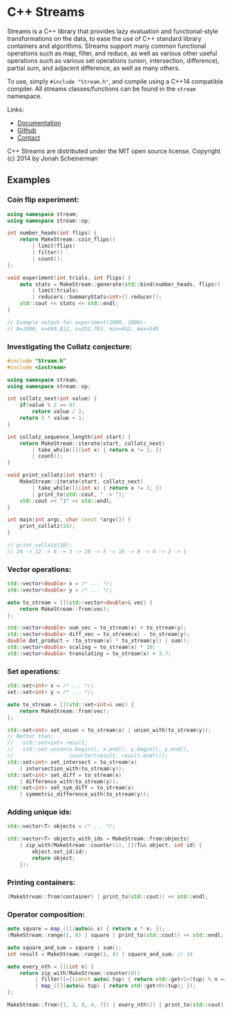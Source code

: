# C++ Streams

Streams is a C++ library that provides lazy evaluation and functional-style transformations on the data, to ease the use of C++ standard library containers and algorithms. Streams support many common functional operations such as map, filter, and reduce, as well as various other useful operations such as various set operations (union, intersection, difference), partial sum, and adjacent difference, as well as many others.

To use, simply `#include "Stream.h"`, and compile using a C++14 compatible compiler. All streams classes/functions can be found in the `stream` namespace.

Links:

* [Documentation](http://jscheiny.github.io/Streams)
* [Github](http://github.com/jscheiny/Streams)
* [Contact](http://scheinerman.net/jonah)

C++ Streams are distributed under the MIT open source license.
Copyright (c) 2014 by Jonah Scheinerman

## Examples

### Coin flip experiment:

```cpp
using namespace stream;
using namespace stream::op;

int number_heads(int flips) {
    return MakeStream::coin_flips()
        | limit(flips)
        | filter()
        | count();
};

void experiment(int trials, int flips) {
    auto stats = MakeStream::generate(std::bind(number_heads, flips))
        | limit(trials)
        | reducers::SummaryStats<int>().reducer();
    std::cout << stats << std::endl;
}

// Example output for experiment(1000, 1000):
// N=1000, u=499.812, s=252.763, min=452, max=549
```

### Investigating the Collatz conjecture:

```cpp
#include "Stream.h"
#include <iostream>

using namespace stream;
using namespace stream::op;

int collatz_next(int value) {
    if(value % 2 == 0)
        return value / 2;
    return 3 * value + 1;
}

int collatz_sequence_length(int start) {
    return MakeStream::iterate(start, collatz_next)
        | take_while([](int x) { return x != 1; })
        | count();
}

void print_collatz(int start) {
    MakeStream::iterate(start, collatz_next)
        | take_while([](int x) { return x != 1; })
        | print_to(std::cout, " -> ");
    std::cout << "1" << std::endl;
}

int main(int argc, char const *argv[]) {
    print_collatz(24);
}

// print_collatz(10):
// 24 -> 12 -> 6 -> 3 -> 10 -> 5 -> 16 -> 8 -> 4 -> 2 -> 1
```

### Vector operations:

```cpp
std::vector<double> x = /* ... */;
std::vector<double> y = /* ... */;

auto to_stream = [](std::vector<double>& vec) {
    return MakeStream::from(vec);
};

std::vector<double> sum_vec = to_stream(x) + to_stream(y);
std::vector<double> diff_vec = to_stream(x) - to_stream(y);
double dot_product = (to_stream(x) * to_stream(y)) | sum();
std::vector<double> scaling = to_stream(x) * 10;
std::vector<double> translating = to_stream(x) + 3.7;
```

### Set operations:

```cpp
std::set<int> x = /* ... */;
set::set<int> y = /* ... */;

auto to_stream = [](std::set<int>& vec) {
    return MakeStream::from(vec);
};

std::set<int> set_union = to_stream(x) | union_with(to_stream(y));
// Better than:
//   std::set<int> result;
//   std::set_union(x.begin(), x.end(), y.begin(), y.end(),
//                  inserter(result, result.end()));
std::set<int> set_intersect = to_stream(x)
    | intersection_with(to_stream(y));
std::set<int> set_diff = to_stream(x)
    | difference_with(to_stream(y));
std::set<int> set_sym_diff = to_stream(x)
    | symmetric_difference_with(to_stream(y));
```

### Adding unique ids:

```cpp
std::vector<T> objects = /* ... */;

std::vector<T> objects_with_ids = MakeStream::from(objects)
    | zip_with(MakeStream::counter(1), [](T&& object, int id) {
        object.set_id(id);
        return object;
    });
```

### Printing containers:

```cpp
(MakeStream::from(container) | print_to(std::cout)) << std::endl;
```

### Operator composition:

```cpp
auto square = map_([](auto&& x) { return x * x; });
(MakeStream::range(1, 6) | square | print_to(std::cout)) << std::endl; // 1 4 9 16 25

auto square_and_sum = square | sum();
int result = MakeStream::range(1, 4) | square_and_sum; // 14

auto every_nth = [](int n) {
    return zip_with(MakeStream::counter(0))
         | filter([=](const auto& tup) { return std::get<1>(tup) % n == 0; })
         | map_([](auto&& tup) { return std::get<0>(tup); });
};

MakeStream::from({1, 3, 8, 4, 7}) | every_nth(2) | print_to(std::cout); // 1 8 7
```
